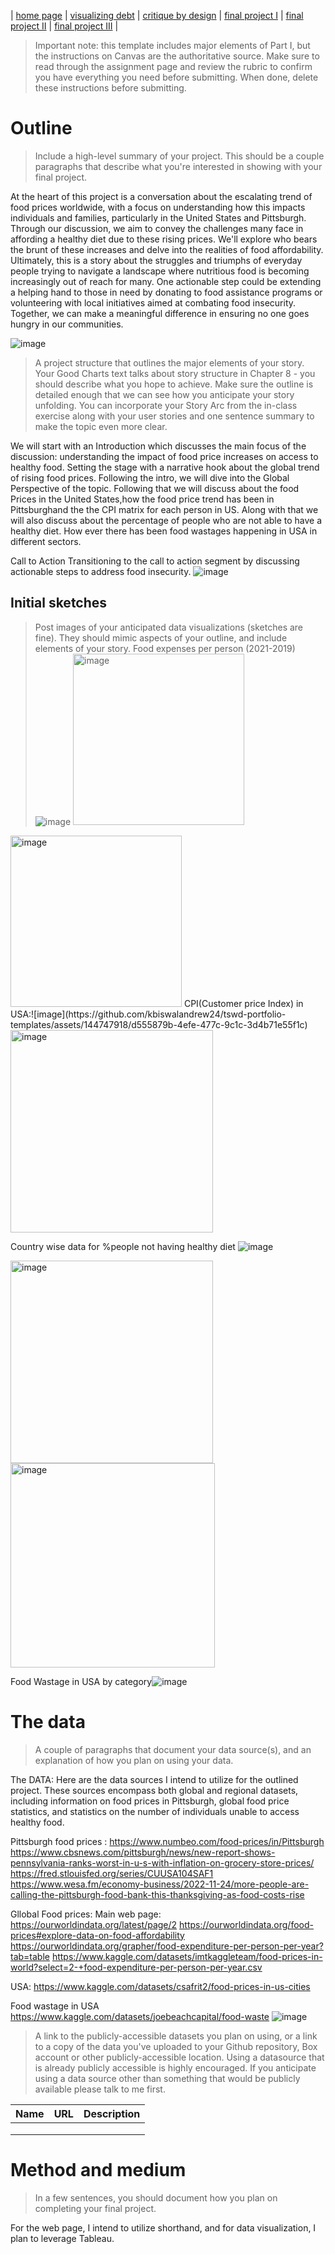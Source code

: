 | [home page](https://cmustudent.github.io/tswd-portfolio-templates/) | [visualizing debt](visualizing-government-debt) | [critique by design](critique-by-design) | [final project I](final-project-part-one) | [final project II](final-project-part-two) | [final project III](final-project-part-three) |


> Important note: this template includes major elements of Part I, but the instructions on Canvas are the authoritative source.  Make sure to read through the assignment page and review the rubric to confirm you have everything you need before submitting.  When done, delete these instructions before submitting.

# Outline
> Include a high-level summary of your project.  This should be a couple paragraphs that describe what you're interested in showing with your final project. 
 
At the heart of this project is a conversation about the escalating trend of food prices worldwide, with a focus on understanding how this impacts individuals and families, particularly in the United States and Pittsburgh. Through our discussion, we aim to convey the challenges many face in affording a healthy diet due to these rising prices. We'll explore who bears the brunt of these increases and delve into the realities of food affordability. Ultimately, this is a story about the struggles and triumphs of everyday people trying to navigate a landscape where nutritious food is becoming increasingly out of reach for many. One actionable step could be extending a helping hand to those in need by donating to food assistance programs or volunteering with local initiatives aimed at combating food insecurity. Together, we can make a meaningful difference in ensuring no one goes hungry in our communities.

![image](https://github.com/kbiswalandrew24/tswd-portfolio-templates/assets/144747918/7cbaa531-95e2-4e8b-bd7a-6b436ab3c00b)


> A project structure that outlines the major elements of your story.  Your Good Charts text talks about story structure in Chapter 8 - you should describe what you hope to achieve.  Make sure the outline is detailed enough that we can see how you anticipate your story unfolding.  You can incorporate your Story Arc from the in-class exercise along with your user stories and one sentence summary to make the topic even more clear. 

We will start with an Introduction which discusses the main focus of the discussion: understanding the impact of food price increases on access to healthy food.
Setting the stage with a narrative hook about the global trend of rising food prices.
Following the intro, we will dive into the Global Perspective of the topic. Following that we will discuss about the food Prices in the United States,how the food price trend has been in Pittsburghand the the CPI matrix for each person in US. Along with that we will also discuss about the percentage of people who are not able to have a healthy diet. How ever there has been food wastages happening in USA in different sectors.

Call to Action
Transitioning to the call to action segment by discussing actionable steps to address food insecurity.
![image](https://github.com/kbiswalandrew24/tswd-portfolio-templates/assets/144747918/b82f2431-3ffb-44e2-9532-e99da306a986)


## Initial sketches
> Post images of your anticipated data visualizations (sketches are fine). They should mimic aspects of your outline, and include elements of your story.
Food expenses per person (2021-2019)
> ![image](https://github.com/kbiswalandrew24/tswd-portfolio-templates/assets/144747918/de17fed9-71c1-45a4-b461-4aa52451059e)
> <img width="274" alt="image" src="https://github.com/kbiswalandrew24/tswd-portfolio-templates/assets/144747918/100224d4-c46d-4f1e-909d-cedd16b2d38c">
<img width="274" alt="image" src="https://github.com/kbiswalandrew24/tswd-portfolio-templates/assets/144747918/89ddf6f8-a1cd-4b80-90b2-c388867a1130">
CPI(Customer price Index) in USA:![image](https://github.com/kbiswalandrew24/tswd-portfolio-templates/assets/144747918/d555879b-4efe-477c-9c1c-3d4b71e55f1c)

<img width="324" alt="image" src="https://github.com/kbiswalandrew24/tswd-portfolio-templates/assets/144747918/ad4df03b-143c-4a21-a78d-d83a89af5d25">

Country wise data for %people not having healthy diet ![image](https://github.com/kbiswalandrew24/tswd-portfolio-templates/assets/144747918/266faee0-587a-41e6-bd9f-41b7d4b5756a)

<img width="324" alt="image" src="https://github.com/kbiswalandrew24/tswd-portfolio-templates/assets/144747918/70e80356-04b1-4440-964d-3a8a3fb559c5">

<img width="327" alt="image" src="https://github.com/kbiswalandrew24/tswd-portfolio-templates/assets/144747918/1875f8a1-a1fa-49df-936e-e4d18bd45c99">

Food Wastage in USA by category![image](https://github.com/kbiswalandrew24/tswd-portfolio-templates/assets/144747918/b7d21368-9dd5-4480-9bda-b2603469740b)









# The data
> A couple of paragraphs that document your data source(s), and an explanation of how you plan on using your data. 

The DATA:
Here are the data sources I intend to utilize for the outlined project. These sources encompass both global and regional datasets, including information on food prices in Pittsburgh, global food price statistics, and statistics on the number of individuals unable to access healthy food.


Pittsburgh food prices :
https://www.numbeo.com/food-prices/in/Pittsburgh
https://www.cbsnews.com/pittsburgh/news/new-report-shows-pennsylvania-ranks-worst-in-u-s-with-inflation-on-grocery-store-prices/
https://fred.stlouisfed.org/series/CUUSA104SAF1
https://www.wesa.fm/economy-business/2022-11-24/more-people-are-calling-the-pittsburgh-food-bank-this-thanksgiving-as-food-costs-rise


Gllobal Food prices:
Main web page: https://ourworldindata.org/latest/page/2
https://ourworldindata.org/food-prices#explore-data-on-food-affordability
https://ourworldindata.org/grapher/food-expenditure-per-person-per-year?tab=table
https://www.kaggle.com/datasets/imtkaggleteam/food-prices-in-world?select=2-+food-expenditure-per-person-per-year.csv

USA: https://www.kaggle.com/datasets/csafrit2/food-prices-in-us-cities

Food wastage in USA
https://www.kaggle.com/datasets/joebeachcapital/food-waste
![image](https://github.com/kbiswalandrew24/tswd-portfolio-templates/assets/144747918/e9a3c3a4-0f34-40db-9f03-c9fd6e7c092a)


> A link to the publicly-accessible datasets you plan on using, or a link to a copy of the data you've uploaded to your Github repository, Box account or other publicly-accessible location. Using a datasource that is already publicly accessible is highly encouraged.  If you anticipate using a data source other than something that would be publicly available please talk to me first. 

| Name | URL | Description |
|------|-----|-------------|
|      |     |             |
|      |     |             |
|      |     |             |

# Method and medium
> In a few sentences, you should document how you plan on completing your final project. 

For the web page, I intend to utilize shorthand, and for data visualization, I plan to leverage Tableau.

